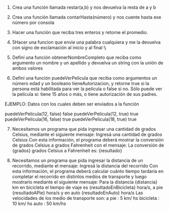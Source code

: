 1. Crea una función llamada restar(a,b) y nos devuelva la resta de a y b

2. Crea una función llamada contarHasta(número) y nos cuente hasta ese número por consola

3. Hacer  una función que reciba tres enteros y retorne el promedio.

4. 5Hacer una funcion que envie una palabra cualquiera y me la devuelva con signo de exclamación al inicio y al final !¡

5. Definí una función obtenerNombreCompleto que reciba como argumento un nombre y un apellido y devuelva un string con la unión de ambos valores

6. Definí una función puedeVerPelicula que reciba como argumentos un número edad y un booleano tieneAutorizacion, y retorne true si la persona está habilitada para ver la película o false si no. Sólo puede ver la película si: tiene 15 años o más, o tiene autorización de sus padres.

EJEMPLO:
Datos con los cuales deben ser enviados a la función

puedeVerPelicula(12, false)
false
 puedeVerPelicula(12, true)
true
 puedeVerPelicula(16, false)
true
 puedeVerPelicula(18, true)
true


7. Necesitamos un programa que pida ingresar una cantidad de grados Celsius, mediante el siguiente mensaje:
Ingresá una cantidad de grados Celsius
Con esta información, el programa deberá mostrar la conversión de grados Celsius a grados Fahrenheit con el mensaje: La conversión de {grados} grados Celsius a Fahrenheit es: {resultado}


8. Necesitamos un programa que pida ingresar la distancia de un recorrido, mediante el mensaje:
Ingresá la distancia del recorrido
Con esta información, el programa deberá calcular cuánto tiempo tardaría en completar el recorrido en distintos medios de transporte y luego mostrarlo mediante el siguiente mensaje: Para la distancia {distancia} km en bicicleta el tiempo de viaje es {resultadoEnBicicleta} hora/s, a pie {resultadoAPie} hora/s y en auto {resultadoEnAuto} hora/s
Las velocidades de los medio de transporte son:
a pie : 5 km/ hs
bicicleta : 10 km/ hs
auto : 50 km/hs